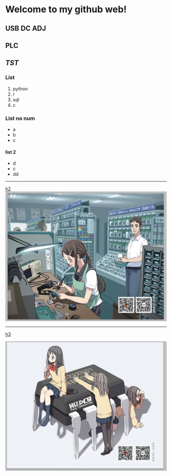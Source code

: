 # Welcome to my github web!
 

## USB DC ADJ
 

## **PLC**  

 
## *TST*

### List
1. python
2. r
3. sql
4. c

### List no num
- a
- b
- c
#### list 2
- d
- c
- dd

-----

    
        

[h2](h2.md)
![h2](h2.jpg)

------

[h3]()

[![h4](h1.jpg)]()


